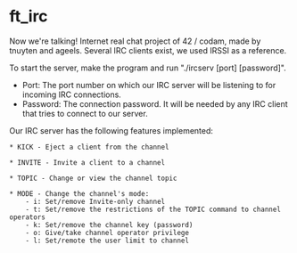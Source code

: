 # ft_irc
Now we're talking! Internet real chat project of 42 / codam, made by tnuyten and ageels. Several IRC clients exist, we used IRSSI as a reference. 



To start the server, make the program and run "./ircserv [port] [password]".

* Port: The port number on which our IRC server will be listening to for incoming IRC connections.
* Password: The connection password. It will be needed by any IRC client that tries to connect to our server.



Our IRC server has the following features implemented:

	* KICK - Eject a client from the channel
 
	* INVITE - Invite a client to a channel
 
	* TOPIC - Change or view the channel topic
 
	* MODE - Change the channel's mode:
		- i: Set/remove Invite-only channel
		- t: Set/remove the restrictions of the TOPIC command to channel operators
		- k: Set/remove the channel key (password)
		- o: Give/take channel operator privilege
		- l: Set/remote the user limit to channel



